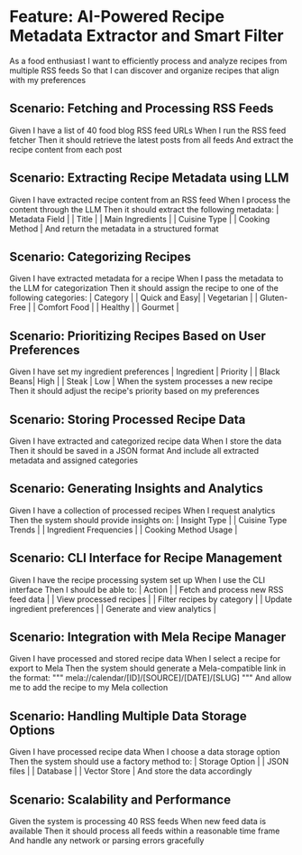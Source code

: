 # Feature: AI-Powered Recipe Metadata Extractor and Smart Filter

As a food enthusiast I want to efficiently process and analyze recipes from multiple RSS feeds
So that I can discover and organize recipes that align with my preferences

## Scenario: Fetching and Processing RSS Feeds

Given I have a list of 40 food blog RSS feed URLs
When I run the RSS feed fetcher
Then it should retrieve the latest posts from all feeds
And extract the recipe content from each post

## Scenario: Extracting Recipe Metadata using LLM

Given I have extracted recipe content from an RSS feed
When I process the content through the LLM
Then it should extract the following metadata:
  | Metadata Field   |
  | Title            |
  | Main Ingredients |
  | Cuisine Type     |
  | Cooking Method   |
And return the metadata in a structured format

## Scenario: Categorizing Recipes

Given I have extracted metadata for a recipe
When I pass the metadata to the LLM for categorization
Then it should assign the recipe to one of the following categories:
  | Category      |
  | Quick and Easy|
  | Vegetarian    |
  | Gluten-Free   |
  | Comfort Food  |
  | Healthy       |
  | Gourmet       |

## Scenario: Prioritizing Recipes Based on User Preferences

Given I have set my ingredient preferences
  | Ingredient | Priority |
  | Black Beans| High     |
  | Steak      | Low      |
When the system processes a new recipe
Then it should adjust the recipe's priority based on my preferences

## Scenario: Storing Processed Recipe Data

Given I have extracted and categorized recipe data
When I store the data
Then it should be saved in a JSON format
And include all extracted metadata and assigned categories

## Scenario: Generating Insights and Analytics

Given I have a collection of processed recipes
When I request analytics
Then the system should provide insights on:
  | Insight Type           |
  | Cuisine Type Trends    |
  | Ingredient Frequencies |
  | Cooking Method Usage   |

## Scenario: CLI Interface for Recipe Management

Given I have the recipe processing system set up
When I use the CLI interface
Then I should be able to:
  | Action                              |
  | Fetch and process new RSS feed data |
  | View processed recipes              |
  | Filter recipes by category          |
  | Update ingredient preferences       |
  | Generate and view analytics         |

## Scenario: Integration with Mela Recipe Manager

Given I have processed and stored recipe data
When I select a recipe for export to Mela
Then the system should generate a Mela-compatible link in the format:
  """
  mela://calendar/[ID]/[SOURCE]/[DATE]/[SLUG]
  """
And allow me to add the recipe to my Mela collection

## Scenario: Handling Multiple Data Storage Options

Given I have processed recipe data
When I choose a data storage option
Then the system should use a factory method to:
  | Storage Option |
  | JSON files     |
  | Database       |
  | Vector Store   |
And store the data accordingly

## Scenario: Scalability and Performance

Given the system is processing 40 RSS feeds
When new feed data is available
Then it should process all feeds within a reasonable time frame
And handle any network or parsing errors gracefully